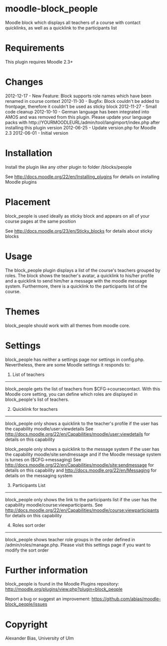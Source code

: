 moodle-block_people
===================
Moodle block which displays all teachers of a course with contact quicklinks, as well as a quicklink to the participants list


Requirements
============
This plugin requires Moodle 2.3+


Changes
=======
2012-12-17 - New Feature: Block supports role names which have been renamed in course context
2012-11-30 - Bugfix: Block couldn't be added to frontpage, therefore it couldn't be used as sticky block
2012-11-27 - Small code cleanup
2012-10-10 - German language has been integrated into AMOS and was removed from this plugin. Please update your language packs with http://YOURMOODLEURL/admin/tool/langimport/index.php after installing this plugin version
2012-06-25 - Update version.php for Moodle 2.3
2012-06-01 - Initial version


Installation
============
Install the plugin like any other plugin to folder
/blocks/people

See http://docs.moodle.org/22/en/Installing_plugins for details on installing Moodle plugins


Placement
=========
block_people is used ideally as sticky block and appears on all of your course pages at the same position

See http://docs.moodle.org/23/en/Sticky_blocks for details about sticky blocks


Usage
=====
The block_people plugin displays a list of the course's teachers grouped by roles. The block shows the teacher's avatar, a quicklink to his/her profile and a quicklink to send him/her a message with the moodle message system. Furthermore, there is a quicklink to the participants list of the course.


Themes
======
block_people should work with all themes from moodle core.


Settings
========
block_people has neither a settings page nor settings in config.php. Nevertheless, there are some Moodle settings it responds to:

1. List of teachers
-------------------
block_people gets the list of teachers from $CFG->coursecontact. With this Moodle core setting, you can define which roles are displayed in block_people's list of teachers.

2. Quicklink for teachers
-------------------------
block_people only shows a quicklink to the teacher's profile if the user has the capability moodle/user:viewdetails
See http://docs.moodle.org/22/en/Capabilities/moodle/user:viewdetails for details on this capability

block_people only shows a quicklink to the message system if the user has the capability moodle/site:sendmessage and if the Moodle message system is turnes on ($CFG->messaging)
See http://docs.moodle.org/22/en/Capabilities/moodle/site:sendmessage for details on this capability and http://docs.moodle.org/22/en/Messaging for details on the messaging system

3. Participants List
--------------------
block_people only shows the link to the participants list if the user has the capability moodle/course:viewparticipants.
See http://docs.moodle.org/22/en/Capabilities/moodle/course:viewparticipants for details on this capability

4. Roles sort order
-------------------
block_people shows teacher role groups in the order defined in /admin/roles/manage.php. Please visit this settings page if you want to modify the sort order


Further information
===================
block_people is found in the Moodle Plugins repository: http://moodle.org/plugins/view.php?plugin=block_people

Report a bug or suggest an improvement: https://github.com/abias/moodle-block_people/issues


Copyright
=========
Alexander Bias, University of Ulm